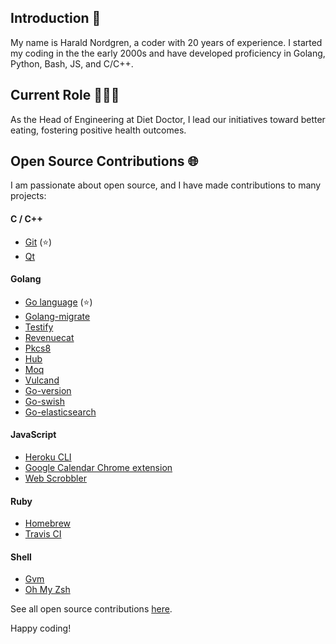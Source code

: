## Introduction 👋

My name is Harald Nordgren, a coder with 20 years of experience. I started my coding in the the early 2000s and have developed proficiency in Golang, Python, Bash, JS, and C/C++.

## Current Role 👨🏼‍💻

As the Head of Engineering at Diet Doctor, I lead our initiatives toward better eating, fostering positive health outcomes.

## Open Source Contributions 🌐

I am passionate about open source, and I have made contributions to many projects:

#### C / C++
- [Git](https://github.com/git/git/commits/master?author=HaraldNordgren) (⭐️)
- [Qt](https://github.com/qt/qtbase/commits/dev?author=HaraldNordgren)

#### Golang
- [Go language](https://github.com/golang/go/commits/master?author=HaraldNordgren) (⭐️)
- [Golang-migrate](https://github.com/golang-migrate/migrate/commits/master?author=HaraldNordgren)
- [Testify](https://github.com/stretchr/testify/commits/master?author=HaraldNordgren)
- [Revenuecat](https://github.com/mhemmings/revenuecat/commits/master?author=HaraldNordgren)
- [Pkcs8](https://github.com/youmark/pkcs8/commits/master?author=HaraldNordgren)
- [Hub](https://github.com/github/hub/commits/master?author=HaraldNordgren)
- [Moq](https://github.com/matryer/moq/commits?author=HaraldNordgren)
- [Vulcand](https://github.com/vulcand/vulcand/commits?author=HaraldNordgren)
- [Go-version](https://github.com/mcuadros/go-version/commits/master?author=HaraldNordgren)
- [Go-swish](https://github.com/frozzare/go-swish/commits/master?author=HaraldNordgren)
- [Go-elasticsearch](https://github.com/elastic/go-elasticsearch/commits?author=HaraldNordgren)

#### JavaScript
- [Heroku CLI](https://github.com/heroku/heroku-apps/commits/master?author=HaraldNordgren)
- [Google Calendar Chrome extension](https://github.com/chimbori/google-calendar-crx/commits?author=HaraldNordgren)
- [Web Scrobbler](https://github.com/web-scrobbler/web-scrobbler/commits/master?author=HaraldNordgren)

#### Ruby
- [Homebrew](https://github.com/Homebrew/brew/commits/master?author=HaraldNordgren)
- [Travis CI](https://github.com/travis-ci/travis.rb/commits/master?author=HaraldNordgren)

#### Shell
- [Gvm](https://github.com/moovweb/gvm/commits/master?author=HaraldNordgren)
- [Oh My Zsh](https://github.com/ohmyzsh/ohmyzsh/commits/master?author=HaraldNordgren)

See all open source contributions [here](https://github.com/pulls?q=author%3AHaraldNordgren+sort%3Acreated-asc+is%3Apublic+is%3Apr+is%3Amerged+-user%3Adatateknik-lth+-user%3AHaraldNordgren+NOT+%22Bump+Go+versions%22+NOT+%22Bump+Travis+versions%22+).

Happy coding!
